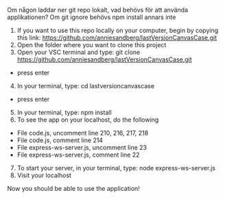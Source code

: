 Om någon laddar ner git repo lokalt, vad behövs för att använda applikationen?
Om git ignore behövs npm install
annars inte

1. If you want to use this repo locally on your computer, begin by copying this link: https://github.com/anniesandberg/lastVersionCanvasCase.git
2. Open the folder where you want to clone this project
3. Open your VSC terminal and type: git clone https://github.com/anniesandberg/lastVersionCanvasCase.git 
- press enter
4. In your terminal, type: cd lastversioncanvascase
- press enter
5. In your terminal, type: npm install
6. To see the app on your localhost, do the following
- File code.js, uncomment line 210, 216, 217, 218
- File code.js, comment line 214
- File express-ws-server.js, uncomment line 23
- File express-ws-server.js, comment line 22
7. To start your server, in your terminal, type: node express-ws-server.js
8. Visit your localhost

Now you should be able to use the application!